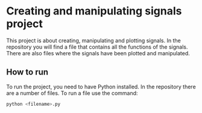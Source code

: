 # Creating and manipulating signals project

This project is about creating, manipulating and plotting signals. In the repository you will find a file that contains all the functions of the signals. There are also files where the signals have been plotted and manipulated.

## How to run

To run the project, you need to have Python installed. In the repository there are a number of files. To run a file use the command:

```bash
python <filename>.py
```

